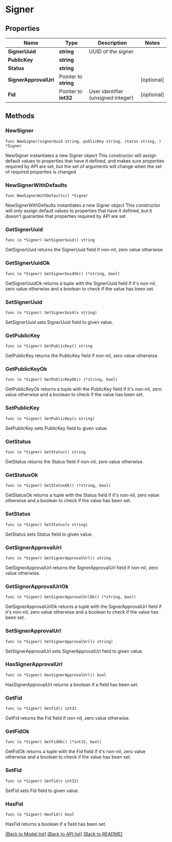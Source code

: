 # Signer

## Properties

Name | Type | Description | Notes
------------ | ------------- | ------------- | -------------
**SignerUuid** | **string** | UUID of the signer | 
**PublicKey** | **string** |  | 
**Status** | **string** |  | 
**SignerApprovalUrl** | Pointer to **string** |  | [optional] 
**Fid** | Pointer to **int32** | User identifier (unsigned integer) | [optional] 

## Methods

### NewSigner

`func NewSigner(signerUuid string, publicKey string, status string, ) *Signer`

NewSigner instantiates a new Signer object
This constructor will assign default values to properties that have it defined,
and makes sure properties required by API are set, but the set of arguments
will change when the set of required properties is changed

### NewSignerWithDefaults

`func NewSignerWithDefaults() *Signer`

NewSignerWithDefaults instantiates a new Signer object
This constructor will only assign default values to properties that have it defined,
but it doesn't guarantee that properties required by API are set

### GetSignerUuid

`func (o *Signer) GetSignerUuid() string`

GetSignerUuid returns the SignerUuid field if non-nil, zero value otherwise.

### GetSignerUuidOk

`func (o *Signer) GetSignerUuidOk() (*string, bool)`

GetSignerUuidOk returns a tuple with the SignerUuid field if it's non-nil, zero value otherwise
and a boolean to check if the value has been set.

### SetSignerUuid

`func (o *Signer) SetSignerUuid(v string)`

SetSignerUuid sets SignerUuid field to given value.


### GetPublicKey

`func (o *Signer) GetPublicKey() string`

GetPublicKey returns the PublicKey field if non-nil, zero value otherwise.

### GetPublicKeyOk

`func (o *Signer) GetPublicKeyOk() (*string, bool)`

GetPublicKeyOk returns a tuple with the PublicKey field if it's non-nil, zero value otherwise
and a boolean to check if the value has been set.

### SetPublicKey

`func (o *Signer) SetPublicKey(v string)`

SetPublicKey sets PublicKey field to given value.


### GetStatus

`func (o *Signer) GetStatus() string`

GetStatus returns the Status field if non-nil, zero value otherwise.

### GetStatusOk

`func (o *Signer) GetStatusOk() (*string, bool)`

GetStatusOk returns a tuple with the Status field if it's non-nil, zero value otherwise
and a boolean to check if the value has been set.

### SetStatus

`func (o *Signer) SetStatus(v string)`

SetStatus sets Status field to given value.


### GetSignerApprovalUrl

`func (o *Signer) GetSignerApprovalUrl() string`

GetSignerApprovalUrl returns the SignerApprovalUrl field if non-nil, zero value otherwise.

### GetSignerApprovalUrlOk

`func (o *Signer) GetSignerApprovalUrlOk() (*string, bool)`

GetSignerApprovalUrlOk returns a tuple with the SignerApprovalUrl field if it's non-nil, zero value otherwise
and a boolean to check if the value has been set.

### SetSignerApprovalUrl

`func (o *Signer) SetSignerApprovalUrl(v string)`

SetSignerApprovalUrl sets SignerApprovalUrl field to given value.

### HasSignerApprovalUrl

`func (o *Signer) HasSignerApprovalUrl() bool`

HasSignerApprovalUrl returns a boolean if a field has been set.

### GetFid

`func (o *Signer) GetFid() int32`

GetFid returns the Fid field if non-nil, zero value otherwise.

### GetFidOk

`func (o *Signer) GetFidOk() (*int32, bool)`

GetFidOk returns a tuple with the Fid field if it's non-nil, zero value otherwise
and a boolean to check if the value has been set.

### SetFid

`func (o *Signer) SetFid(v int32)`

SetFid sets Fid field to given value.

### HasFid

`func (o *Signer) HasFid() bool`

HasFid returns a boolean if a field has been set.


[[Back to Model list]](../README.md#documentation-for-models) [[Back to API list]](../README.md#documentation-for-api-endpoints) [[Back to README]](../README.md)


